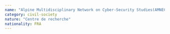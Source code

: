 ```yaml
---
name: "Alpine Multidisciplinary Network on Cyber-Security Studies(AMNECYS)"
category: civil-society
nature: "Centre de recherche"
nationality: FRA
---
```

    